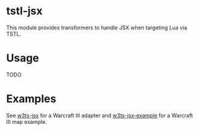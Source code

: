 # tstl-jsx

This module provides transformers to handle JSX when targeting Lua via TSTL.

# Usage

TODO

# Examples

See [w3ts-jsx](https://github.com/voces/w3ts-jsx) for a Warcraft III adapter and [w3ts-jsx-example](https://github.com/voces/w3ts-jsx-example) for a Warcraft III map example.
